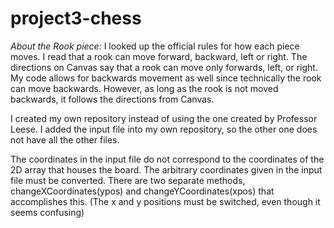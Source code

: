 # project3-chess

*About the Rook piece:*
I looked up the official rules for how each piece moves.
 I read that a rook can move forward, backward, left or right.
 The directions on Canvas say that a rook can move only forwards, left, or right.
 My code allows for backwards movement as well since technically the rook can move backwards.
 However, as long as the rook is not moved backwards, it follows the directions from Canvas.

I created my own repository instead of using the one created by Professor Leese.
I added the input file into my own repository, so the other one does not have all the other files.

The coordinates in the input file do not correspond to the coordinates of the 2D array that houses the board.
The arbitrary coordinates given in the input file must be converted. There are two separate methods,
changeXCoordinates(ypos) and changeYCoordinates(xpos) that accomplishes this.
(The x and y positions must be switched, even though it seems confusing)